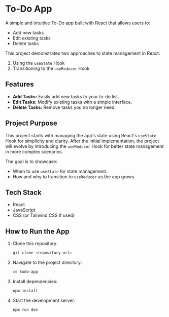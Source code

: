 # To-Do App

A simple and intuitive To-Do app built with React that allows users to:

- Add new tasks
- Edit existing tasks
- Delete tasks

This project demonstrates two approaches to state management in React:

1. Using the `useState` Hook
2. Transitioning to the `useReducer` Hook

## Features

- **Add Tasks:** Easily add new tasks to your to-do list.
- **Edit Tasks:** Modify existing tasks with a simple interface.
- **Delete Tasks:** Remove tasks you no longer need.

## Project Purpose

This project starts with managing the app's state using React's `useState` Hook for simplicity and clarity. After the initial implementation, the project will evolve by introducing the `useReducer` Hook for better state management in more complex scenarios.

The goal is to showcase:

- When to use `useState` for state management.
- How and why to transition to `useReducer` as the app grows.

## Tech Stack

- React
- JavaScript
- CSS (or Tailwind CSS if used)

## How to Run the App

1. Clone this repository:

   ```bash
   git clone <repository-url>
   ```

2. Navigate to the project directory:

   ```bash
   cd todo-app
   ```

3. Install dependencies:

   ```bash
   npm install
   ```

4. Start the development server:

   ```bash
   npm run dev
   ```
